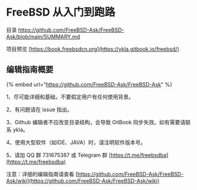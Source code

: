 # FreeBSD 从入门到跑路

目录 https://github.com/FreeBSD-Ask/FreeBSD-Ask/blob/main/SUMMARY.md

项目预览 [https://book.freebsdcn.org](https://ykla.gitbook.io/freebsd/)

## 编辑指南概要

{% embed url="https://github.com/FreeBSD-Ask/FreeBSD-Ask" %}

1、尽可能详细和基础，不要假定用户有任何使用背景。

2、有问题请在 issue 指出。

3、Github 编辑者不应改变目录结构，会导致 GitBook 同步失效。如有需要请联系 ykla。

4、使用大型软件（如IDE、JAVA）时，请注明软件版本号。

5、请加 QQ 群 731675387 或 Telegram 群 [https://t.me/freebsdba](https://t.me/freebsdba)

注意：详细的编辑指南请查看 [https://github.com/FreeBSD-Ask/FreeBSD-Ask/wiki](https://github.com/FreeBSD-Ask/FreeBSD-Ask/wiki)
